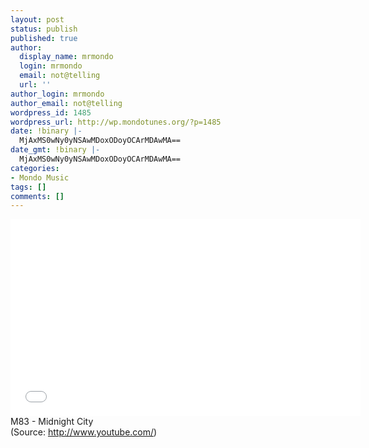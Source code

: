 ```yaml
---
layout: post
status: publish
published: true
author:
  display_name: mrmondo
  login: mrmondo
  email: not@telling
  url: ''
author_login: mrmondo
author_email: not@telling
wordpress_id: 1485
wordpress_url: http://wp.mondotunes.org/?p=1485
date: !binary |-
  MjAxMS0wNy0yNSAwMDoxODoyOCArMDAwMA==
date_gmt: !binary |-
  MjAxMS0wNy0yNSAwMDoxODoyOCArMDAwMA==
categories:
- Mondo Music
tags: []
comments: []
---
```

<iframe width="560" height="315" src="//www.youtube.com/embed/GITdZTnfcFY" frameborder="0"> </iframe>
M83 - Midnight City
<div class="attribution">(<span>Source:</span> <a href="http://www.youtube.com/">http://www.youtube.com/</a>)</div>
